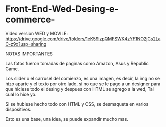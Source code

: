 # Front-End-Wed-Desing-e-commerce-

Video version WED y MOVILE: 
https://drive.google.com/drive/folders/1eK59lzpQMFSWK4zYF1NO2jCs2LaC-z9x?usp=sharing

NOTAS IMPORTANTES

Las fotos fueron tomadas de paginas como Amazon, Asus y Republic Game.

Los slider o el carrusel del comienzo, es una imagen, es decir, la img no se hizo aparte y el texto por otro lado, si no que se le pago a un designer para que hiciese todo el desing y despues con HTML se agrego a la wed, Tal cual lo hice yo.

Si se hubiese hecho todo con HTML y CSS, se desmaqueta en varios dispositivos.

Esto es una base, una idea, se puede expandir mucho mas.
